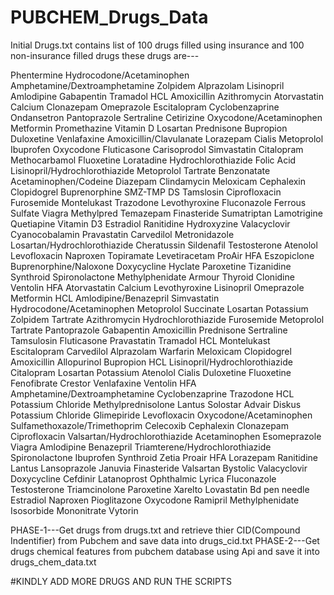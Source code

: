 # PUBCHEM_Drugs_Data

Initial Drugs.txt contains list of 100 drugs filled using insurance and 100 non-insurance filled drugs these drugs are---

Phentermine
Hydrocodone/Acetaminophen
Amphetamine/Dextroamphetamine
Zolpidem
Alprazolam
Lisinopril
Amlodipine
Gabapentin
Tramadol HCL
Amoxicillin
Azithromycin
Atorvastatin Calcium
Clonazepam
Omeprazole
Escitalopram
Cyclobenzaprine
Ondansetron
Pantoprazole
Sertraline
Cetirizine
Oxycodone/Acetaminophen
Metformin
Promethazine
Vitamin D
Losartan
Prednisone
Bupropion
Duloxetine
Venlafaxine
Amoxicillin/Clavulanate
Lorazepam
Cialis
Metoprolol
Ibuprofen
Oxycodone
Fluticasone
Carisoprodol
Simvastatin
Citalopram
Methocarbamol
Fluoxetine
Loratadine
Hydrochlorothiazide
Folic Acid
Lisinopril/Hydrochlorothiazide
Metoprolol Tartrate
Benzonatate
Acetaminophen/Codeine
Diazepam
Clindamycin
Meloxicam
Cephalexin
Clopidogrel
Buprenorphine
SMZ-TMP DS
Tamslosin
Ciprofloxacin
Furosemide
Montelukast
Trazodone
Levothyroxine
Fluconazole
Ferrous Sulfate
Viagra
Methylpred
Temazepam
Finasteride
Sumatriptan
Lamotrigine
Quetiapine
Vitamin D3
Estradiol
Ranitidine
Hydroxyzine
Valacyclovir
Cyanocobalamin
Pravastatin
Carvedilol
Metronidazole
Losartan/Hydrochlorothiazide
Cheratussin
Sildenafil
Testosterone
Atenolol
Levofloxacin
Naproxen
Topiramate
Levetiracetam
ProAir HFA
Eszopiclone
Buprenorphine/Naloxone
Doxycycline Hyclate
Paroxetine
Tizanidine
Synthroid
Spironolactone
Methylphenidate
Armour Thyroid
Clonidine
Ventolin HFA
Atorvastatin Calcium
Levothyroxine
Lisinopril
Omeprazole
Metformin HCL
Amlodipine/Benazepril
Simvastatin
Hydrocodone/Acetaminophen
Metoprolol Succinate
 Losartan Potassium
 Zolpidem Tartrate
 Azithromycin
 Hydrochlorothiazide
 Furosemide
 Metoprolol Tartrate
 Pantoprazole
 Gabapentin
 Amoxicillin
 Prednisone
 Sertraline
 Tamsulosin
 Fluticasone
 Pravastatin
 Tramadol HCL
 Montelukast
 Escitalopram
 Carvedilol
 Alprazolam
 Warfarin
 Meloxicam
 Clopidogrel
 Amoxicillin
 Allopurinol
 Bupropion HCL
 Lisinopril/Hydrochlorothiazide
 Citalopram
 Losartan Potassium
 Atenolol
 Cialis
 Duloxetine
 Fluoxetine
 Fenofibrate
 Crestor
 Venlafaxine
 Ventolin HFA
 Amphetamine/Dextroamphetamine
 Cyclobenzaprine
 Trazodone HCL
 Potassium Chloride
 Methylprednisolone
 Lantus Solostar
 Advair Diskus
 Potassium Chloride
 Glimepiride
 Levofloxacin
 Oxycodone/Acetaminophen
 Sulfamethoxazole/Trimethoprim
 Celecoxib
 Cephalexin
 Clonazepam
 Ciprofloxacin
 Valsartan/Hydrochlorothiazide
 Acetaminophen
 Esomeprazole
 Viagra
 Amlodipine Benazepril
 Triamterene/Hydrochlorothiazide
 Spironolactone
 Ibuprofen
 Synthroid
 Zetia
 Proair HFA
 Lorazepam
 Ranitidine
 Lantus
 Lansoprazole
 Januvia
 Finasteride
 Valsartan
 Bystolic
 Valacyclovir
 Doxycycline
 Cefdinir
 Latanoprost Ophthalmic
 Lyrica
 Fluconazole
 Testosterone
 Triamcinolone
 Paroxetine
 Xarelto
 Lovastatin
 Bd pen needle
 Estradiol
 Naproxen
 Pioglitazone
 Oxycodone
 Ramipril
 Methylphenidate
 Isosorbide Mononitrate
 Vytorin
 
 PHASE-1---Get drugs from drugs.txt and retrieve thier CID(Compound Indentifier) from Pubchem and save data into drugs_cid.txt
 PHASE-2---Get drugs chemical features from pubchem database using Api and save it into drugs_chem_data.txt
 
 
 #KINDLY ADD MORE DRUGS AND RUN THE SCRIPTS

